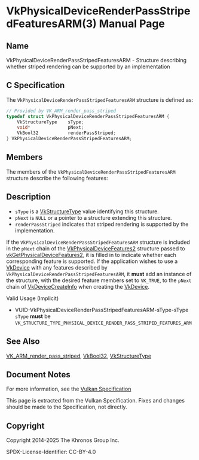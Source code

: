 # VkPhysicalDeviceRenderPassStripedFeaturesARM(3) Manual Page

## Name

VkPhysicalDeviceRenderPassStripedFeaturesARM - Structure describing whether striped rendering can be supported by an implementation



## [](#_c_specification)C Specification

The `VkPhysicalDeviceRenderPassStripedFeaturesARM` structure is defined as:

```c++
// Provided by VK_ARM_render_pass_striped
typedef struct VkPhysicalDeviceRenderPassStripedFeaturesARM {
    VkStructureType    sType;
    void*              pNext;
    VkBool32           renderPassStriped;
} VkPhysicalDeviceRenderPassStripedFeaturesARM;
```

## [](#_members)Members

The members of the `VkPhysicalDeviceRenderPassStripedFeaturesARM` structure describe the following features:

## [](#_description)Description

- `sType` is a [VkStructureType](https://registry.khronos.org/vulkan/specs/latest/man/html/VkStructureType.html) value identifying this structure.
- `pNext` is `NULL` or a pointer to a structure extending this structure.
- []()`renderPassStriped` indicates that striped rendering is supported by the implementation.

If the `VkPhysicalDeviceRenderPassStripedFeaturesARM` structure is included in the `pNext` chain of the [VkPhysicalDeviceFeatures2](https://registry.khronos.org/vulkan/specs/latest/man/html/VkPhysicalDeviceFeatures2.html) structure passed to [vkGetPhysicalDeviceFeatures2](https://registry.khronos.org/vulkan/specs/latest/man/html/vkGetPhysicalDeviceFeatures2.html), it is filled in to indicate whether each corresponding feature is supported. If the application wishes to use a [VkDevice](https://registry.khronos.org/vulkan/specs/latest/man/html/VkDevice.html) with any features described by `VkPhysicalDeviceRenderPassStripedFeaturesARM`, it **must** add an instance of the structure, with the desired feature members set to `VK_TRUE`, to the `pNext` chain of [VkDeviceCreateInfo](https://registry.khronos.org/vulkan/specs/latest/man/html/VkDeviceCreateInfo.html) when creating the [VkDevice](https://registry.khronos.org/vulkan/specs/latest/man/html/VkDevice.html).

Valid Usage (Implicit)

- [](#VUID-VkPhysicalDeviceRenderPassStripedFeaturesARM-sType-sType)VUID-VkPhysicalDeviceRenderPassStripedFeaturesARM-sType-sType  
  `sType` **must** be `VK_STRUCTURE_TYPE_PHYSICAL_DEVICE_RENDER_PASS_STRIPED_FEATURES_ARM`

## [](#_see_also)See Also

[VK\_ARM\_render\_pass\_striped](https://registry.khronos.org/vulkan/specs/latest/man/html/VK_ARM_render_pass_striped.html), [VkBool32](https://registry.khronos.org/vulkan/specs/latest/man/html/VkBool32.html), [VkStructureType](https://registry.khronos.org/vulkan/specs/latest/man/html/VkStructureType.html)

## [](#_document_notes)Document Notes

For more information, see the [Vulkan Specification](https://registry.khronos.org/vulkan/specs/latest/html/vkspec.html#VkPhysicalDeviceRenderPassStripedFeaturesARM)

This page is extracted from the Vulkan Specification. Fixes and changes should be made to the Specification, not directly.

## [](#_copyright)Copyright

Copyright 2014-2025 The Khronos Group Inc.

SPDX-License-Identifier: CC-BY-4.0